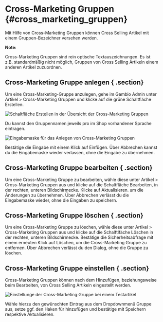 # Cross-Marketing Gruppen {#cross_marketing_gruppen}

Mit Hilfe von Cross-Marketing Gruppen können Cross Selling Artikel mit einem Gruppen-Bezeichner versehen werden.

**Note:**

Cross-Marketing Gruppen sind rein optische Textauszeichnungen. Es ist z.B. standardmäßig nicht möglich, Gruppen von Cross Selling Artikeln einem anderen Artikel zuzuordnen.

## Cross-Marketing Gruppe anlegen { .section}

Um eine Cross-Marketing-Gruppe anzulegen, gehe im Gambio Admin unter Artikel \> Cross-Marketing Gruppen und klicke auf die grüne Schaltfläche Erstellen.

![](Bilder/crossMarketingGruppenUebersichtLeer_.png "Schaltfläche Erstellen in der Übersicht der
        Cross-Marketing Gruppen")

Du kannst den Gruppennamen jeweils pro im Shop vorhandener Sprache eintragen.

![](Bilder/crossMarketingGruppeAnlegen.png "Eingabemaske für das Anlegen von Cross-Marketing
        Gruppen")

Bestätige die Eingabe mit einem Klick auf Einfügen. Über Abbrechen kannst du die Eingabemaske wieder verlassen, ohne die Eingabe zu übernehmen.

## Cross-Marketing Gruppe bearbeiten { .section}

Um eine Cross-Marketing Gruppe zu bearbeiten, wähle diese unter Artikel \> Cross-Marketing Gruppen aus und klicke auf die Schaltfläche Bearbeiten, in der rechten, unteren Bildschirmecke. Klicke auf Aktualisieren. um die Änderungen zu übernehmen. Über Abbrechen verlässt du die Eingabemaske wieder, ohne die Eingaben zu speichern.

## Cross-Marketing Gruppe löschen { .section}

Um eine Cross-Marketing Gruppe zu löschen, wähle diese unter Artikel \> Cross-Marketing Gruppen aus und klicke auf die Schalftlfäche Löschen in der rechten, unteren Bildschirmecke. Bestätige die Sicherheitsabfrage mit einem erneuten Klick auf Löschen, um die Cross-Marketing Gruppe zu entfernen. Über Abbrechen verlässt du den Dialog, ohne die Gruppe zu löschen.

## Cross-Marketing Gruppe einstellen { .section}

Cross-Marketing Gruppen können nach dem Hinzufügen, beziehungsweise beim Bearbeiten, von Cross Selling Artikeln eingestellt werden.

![](Bilder/crossMarketingGruppeEingestellt_.png "Einstellunge der Cross-Marketing Gruppe bei einem
        Testartikel")

Wähle hierzu den gewünschten Eintrag aus dem Dropdownmenü Gruppe aus, setze ggf. den Haken für hinzufügen und bestätige mit Speichern respektive Aktualisieren.



